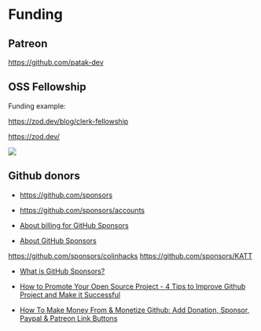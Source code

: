 # Funding

## Patreon

https://github.com/patak-dev

## OSS Fellowship

Funding example:

https://zod.dev/blog/clerk-fellowship

https://zod.dev/

![](./zod-funding-example.png)

## Github donors

- https://github.com/sponsors
- https://github.com/sponsors/accounts
- [About billing for GitHub Sponsors](https://docs.github.com/en/billing/managing-billing-for-github-sponsors/about-billing-for-github-sponsors)

- [About GitHub Sponsors](https://docs.github.com/en/sponsors/getting-started-with-github-sponsors/about-github-sponsors)

https://github.com/sponsors/colinhacks
https://github.com/sponsors/KATT

- [What is GitHub Sponsors?](https://www.youtube.com/watch?v=EG45lEhSURY)

- [How to Promote Your Open Source Project - 4 Tips to Improve Github Project and Make it Successful](https://www.youtube.com/watch?v=AXJyYto21Fk)

- [How To Make Money From & Monetize Github: Add Donation, Sponsor, Paypal & Patreon Link Buttons](https://www.youtube.com/watch?v=7_BrnDrQJuI)



